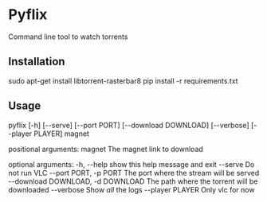 Pyflix
======

Command line tool to watch torrents


Installation
------------
sudo apt-get install libtorrent-rasterbar8
pip install -r requirements.txt


Usage
-----
pyflix [-h] [--serve] [--port PORT] [--download DOWNLOAD] [--verbose] [--player PLAYER] magnet

positional arguments:
  magnet                The magnet link to download

optional arguments:
  -h, --help            show this help message and exit
  --serve               Do not run VLC
  --port PORT, -p PORT  The port where the stream will be served
  --download DOWNLOAD, -d DOWNLOAD
                        The path where the torrent will be downloaded
  --verbose             Show _all_ the logs
  --player PLAYER       Only vlc for now

